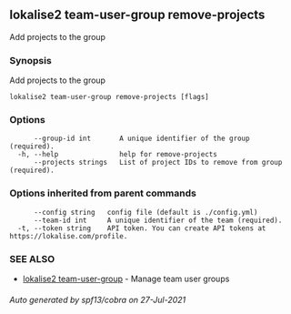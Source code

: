## lokalise2 team-user-group remove-projects

Add projects to the group

### Synopsis

Add projects to the group

```
lokalise2 team-user-group remove-projects [flags]
```

### Options

```
      --group-id int       A unique identifier of the group (required).
  -h, --help               help for remove-projects
      --projects strings   List of project IDs to remove from group (required).
```

### Options inherited from parent commands

```
      --config string   config file (default is ./config.yml)
      --team-id int     A unique identifier of the team (required).
  -t, --token string    API token. You can create API tokens at https://lokalise.com/profile.
```

### SEE ALSO

* [lokalise2 team-user-group](lokalise2_team-user-group.md)	 - Manage team user groups

###### Auto generated by spf13/cobra on 27-Jul-2021
